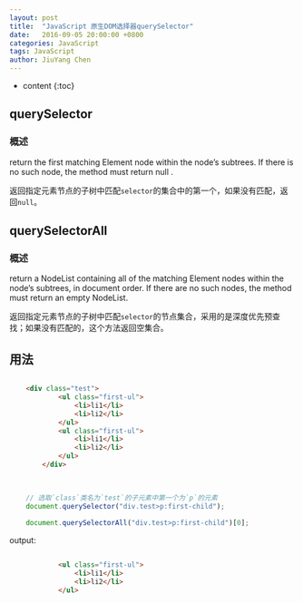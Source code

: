 ```yaml
---
layout: post
title:  "JavaScript 原生DOM选择器querySelector"
date:   2016-09-05 20:00:00 +0800
categories: JavaScript
tags: JavaScript
author: JiuYang Chen
---
```


* content
{:toc}




## querySelector

### 概述

return the first matching Element node within the node’s subtrees. If there is no such node, the method must return null .

返回指定元素节点的子树中匹配`selector`的集合中的第一个，如果没有匹配，返回`null`。

## querySelectorAll

### 概述

return a NodeList containing all of the matching Element nodes within the node’s subtrees, in document order. If there are no such nodes, the method must return an empty NodeList. 

返回指定元素节点的子树中匹配`selector`的节点集合，采用的是深度优先预查找；如果没有匹配的，这个方法返回空集合。

## 用法


```html

    <div class="test">
			<ul class="first-ul">
				<li>li1</li>
				<li>li2</li>
			</ul>
			<ul class="first-ul">
				<li>li1</li>
				<li>li2</li>
			</ul>
		</div>
   

```

```js
    
    // 选取`class`类名为`test`的子元素中第一个为`p`的元素
    document.querySelector("div.test>p:first-child");
    
    document.querySelectorAll("div.test>p:first-child")[0];


```

output:

```html

            <ul class="first-ul">
				<li>li1</li>
				<li>li2</li>
			</ul>
			
```
